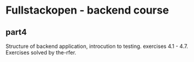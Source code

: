 # Fullstackopen - backend course

## part4

Structure of backend application, introcution to testing. exercises 4.1 - 4.7.
Exercises solved by the-rfer.
